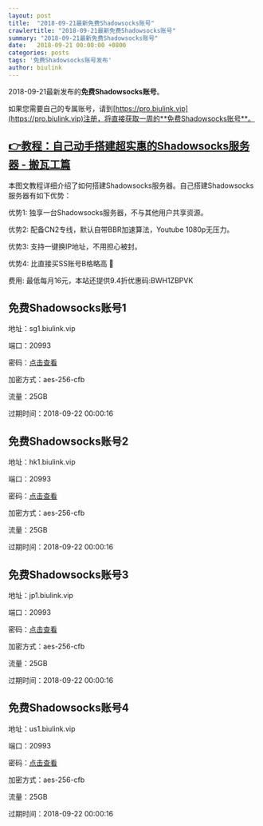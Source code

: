 ```yaml
---
layout: post
title:  "2018-09-21最新免费Shadowsocks账号"
crawlertitle: "2018-09-21最新免费Shadowsocks账号"
summary: "2018-09-21最新免费Shadowsocks账号"
date:   2018-09-21 00:00:00 +0800
categories: posts
tags: '免费Shadowsocks账号发布'
author: biulink
---
```


2018-09-21最新发布的**免费Shadowsocks账号**。

如果您需要自己的专属账号，请到[https://pro.biulink.vip](https://pro.biulink.vip)注册，将直接获取一周的**免费Shadowsocks账号**。

## [👉教程：自己动手搭建超实惠的Shadowsocks服务器 - 搬瓦工篇](https://github.com/Biulink/ShadowsocksTutorials/blob/master/%E6%95%99%E6%82%A8%E8%87%AA%E5%B7%B1%E5%8A%A8%E6%89%8B%E6%90%AD%E5%BB%BA%E8%B6%85%E5%AE%9E%E6%83%A0%E7%9A%84Shadowsocks%E6%9C%8D%E5%8A%A1%E5%99%A8%20-%20%E6%90%AC%E7%93%A6%E5%B7%A5%E7%AF%87.md)
  
  本图文教程详细介绍了如何搭建Shadowsocks服务器。自己搭建Shadowsocks服务器有如下优势：

  优势1: 独享一台Shadowsocks服务器，不与其他用户共享资源。

  优势2: 配备CN2专线，默认自带BBR加速算法，Youtube 1080p无压力。

  优势3: 支持一键换IP地址，不用担心被封。

  优势4: 比直接买SS账号B格略高 🙂

  费用: 最低每月16元，本站还提供9.4折优惠码:BWH1ZBPVK  
## 免费Shadowsocks账号1

地址：sg1.biulink.vip

端口：20993

密码：[点击查看](https://github.com/Biulink/ShadowsocksTutorials/blob/master/publish/2018-09-21%E6%9C%80%E6%96%B0%E5%85%8D%E8%B4%B9Shadowsocks%E8%B4%A6%E5%8F%B7.md)

加密方式：aes-256-cfb

流量：25GB

过期时间：2018-09-22 00:00:16

## 免费Shadowsocks账号2

地址：hk1.biulink.vip

端口：20993

密码：[点击查看](https://github.com/Biulink/ShadowsocksTutorials/blob/master/publish/2018-09-21%E6%9C%80%E6%96%B0%E5%85%8D%E8%B4%B9Shadowsocks%E8%B4%A6%E5%8F%B7.md)

加密方式：aes-256-cfb

流量：25GB

过期时间：2018-09-22 00:00:16

## 免费Shadowsocks账号3

地址：jp1.biulink.vip

端口：20993

密码：[点击查看](https://github.com/Biulink/ShadowsocksTutorials/blob/master/publish/2018-09-21%E6%9C%80%E6%96%B0%E5%85%8D%E8%B4%B9Shadowsocks%E8%B4%A6%E5%8F%B7.md)

加密方式：aes-256-cfb

流量：25GB

过期时间：2018-09-22 00:00:16

## 免费Shadowsocks账号4

地址：us1.biulink.vip

端口：20993

密码：[点击查看](https://github.com/Biulink/ShadowsocksTutorials/blob/master/publish/2018-09-21%E6%9C%80%E6%96%B0%E5%85%8D%E8%B4%B9Shadowsocks%E8%B4%A6%E5%8F%B7.md)

加密方式：aes-256-cfb

流量：25GB

过期时间：2018-09-22 00:00:16

